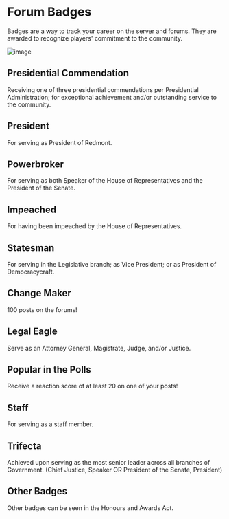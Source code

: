 # Forum Badges

Badges are a way to track your career on the server and forums. They are awarded to recognize players' commitment to the community.

![image](https://i.imgur.com/8UMr1kF.png)

## Presidential Commendation

Receiving one of three presidential commendations per Presidential Administration; for exceptional achievement and/or outstanding service to the community.

## President
For serving as President of Redmont.

## Powerbroker
For serving as both Speaker of the House of Representatives and the President of the Senate.

## Impeached
For having been impeached by the House of Representatives.

## Statesman
For serving in the Legislative branch; as Vice President; or as President of Democracycraft.

## Change Maker
100 posts on the forums!

## Legal Eagle
Serve as an Attorney General, Magistrate, Judge, and/or Justice.

## Popular in the Polls
Receive a reaction score of at least 20 on one of your posts!

## Staff
For serving as a staff member.

## Trifecta
Achieved upon serving as the most senior leader across all branches of Government. (Chief Justice, Speaker OR President of the Senate, President)

## Other Badges
Other badges can be seen in the Honours and Awards Act.
